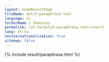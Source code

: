 ```yaml
---
layout: homeResultPage
fileName: dutch-paraphrase-tool
language: nl
folderName : features
permalink: /zh-tw/dutch-paraphrase-tool/result
lang: zh-tw
nointernationalization: true
sitemap: false
---
```

{% include result/paraphrase.html %}

<script src="/js/result/paraprashing.js" data-foldername="{{page.folderName}}" data-lang="{{page.lang}}"></script>